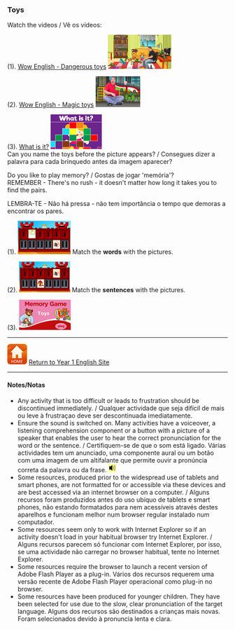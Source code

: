 ### Toys

Watch the videos / Vê os vídeos:  

(1). [Wow English - Dangerous toys](https://www.youtube.com/watch?v=0tBTF6qV1ZY) [![wedt](/images/wedt.PNG)](https://www.youtube.com/watch?v=0tBTF6qV1ZY)

(2). [Wow English - Magic toys](https://www.youtube.com/watch?v=mMo8cWHXlck) [![wemt](/images/wemt.PNG)](https://www.youtube.com/watch?v=mMo8cWHXlck)

(3). [What is it?](https://www.youtube.com/watch?v=8-SWzpdcl6E) [![fket](/images/fket.PNG)](https://www.youtube.com/watch?v=8-SWzpdcl6E)   
Can you name the toys before the picture appears? / Consegues dizer a palavra para cada brinquedo antes da imagem aparecer?

Do you like to play memory? / Gostas de jogar 'memória'?  
REMEMBER - There's no rush - it doesn't matter how long it takes you to find the pairs.  

LEMBRA-TE - Não há pressa - não tem importância o tempo que demoras a encontrar os pares. 

(1). [![gwtme](/images/gwtme.PNG)](http://eslgamesworld.com/members/games/vocabulary/memoryaudio/toys2/index.html) Match the **words** with the pictures.

(2). [![gwtme2](/images/gwtme2.PNG)](http://www.eslgamesworld.com/members/games/vocabulary/memoryaudio/toys/index.html) Match the **sentences** with the pictures.  

(3). [![mety](/images/mety.PNG)](https://www.kidslearningville.com/toys-vocabulary-esl-memory-game/)


***
[![home](/images/home.PNG)](https://tangerina-pt.github.io/English/Year1) [Return to Year 1 English Site](https://tangerina-pt.github.io/English/Year1)

***

#### Notes/Notas
* Any activity that is too difficult or leads to frustration should be discontinued immediately. / Qualquer actividade que seja difícil de mais ou leve à frustraçao deve ser descontinuada imediatamente.
* Ensure the sound is switched on. Many activities have a voiceover, a listening comprehension component or a button with a picture of a speaker that enables the user to hear the correct pronunciation for the word or the sentence. / Certifiquem-se de que o som está ligado. Várias actividades tem um anunciado, uma componente aural ou um botão com uma imagem de um altifalante que permite ouvir a pronúncia correta da palavra ou da frase. ![spkr2](/images/spkr2.PNG)
* Some resources, produced prior to the widespread use of tablets and smart phones, are not formatted for or accessible via these devices and are best accessed via an internet browser on a computer. / Alguns recursos foram produzidos antes do uso ubíquo de tablets e smart phones, não estando formatados para nem acessíveis através destes aparelhos e funcionam melhor num browser regular instalado num computador.
* Some resources seem only to work with Internet Explorer so if an activity doesn't load in your habitual browser try Internet Explorer. / Alguns recursos parecem só funcionar com Internet Explorer, por isso, se uma actividade não carregar no browser habitual, tente no Internet Explorer.
* Some resources require the browser to launch a recent version of Adobe Flash Player as a plug-in. Vários dos recursos requerem uma versão recente de Adobe Flash Player operacional como plug-in no browser.
* Some resources have been produced for younger children. They have been selected for use due to the slow, clear pronunciation of the target language. Alguns dos recursos são destinados a crianças mais novas. Foram selecionados devido à pronuncia lenta e clara.
